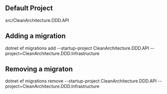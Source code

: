 ﻿## Default Project 
src/CleanArchitecture.DDD.API

## Adding a migration
dotnet ef migrations add <migration-name> --startup-project CleanArchitecture.DDD.API --project=CleanArchitecture.DDD.Infrastructure

## Removing a migraton
dotnet ef migrations remove --startup-project CleanArchitecture.DDD.API --project=CleanArchitecture.DDD.Infrastructure